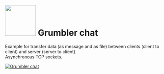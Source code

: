 # <img src="https://user-images.githubusercontent.com/30021708/150487405-46fef70c-894c-4ffb-a5a1-229e1dd5596e.png" style="width:100px"/> Grumbler chat


Example for transfer data (as message and as file) between clients (client to client) and server (server to client).  
Asynchronous TCP sockets.


[![Grumbler chat](https://img.youtube.com/vi/gIH4632MDUs/0.jpg)](http://www.youtube.com/watch?v=gIH4632MDUs)
